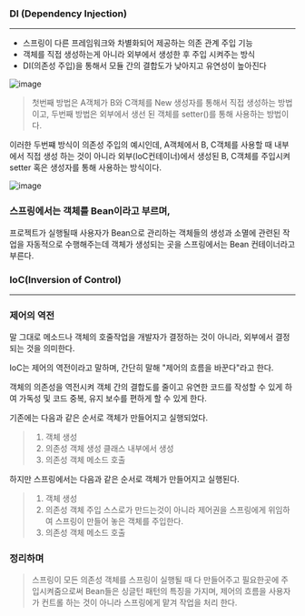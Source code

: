 ### DI (Dependency Injection)
---
- 스프링이 다른 프레임워크와 차별화되어 제공하는 의존 관계 주입 기능
- 객체를 직접 생성하는게 아니라 외부에서 생성한 후 주입 시켜주는 방식
- DI(의존성 주입)을 통해서 모듈 간의 결합도가 낮아지고 유연성이 높아진다

![image](https://velog.velcdn.com/images%2Fgillog%2Fpost%2F08489bda-549e-4dae-851b-8ae1734bf85e%2F21373937580AEF9B37.jpg)

>첫번째 방법은 A객체가 B와 C객체를 New 생성자를 통해서 직접 생성하는 방법이고,
두번째 방법은 외부에서 생선 된 객체를 setter()를 통해 사용하는 방법이다.

이러한 두번쨰 방식이 의존성 주입의 예시인데,
A객체에서 B, C객체를 사용할 때 내부에서 직접 생성 하는 것이 아니라 외부(IoC컨테이너)에서 생성된 B, C객체를 주입시켜 setter 혹은 생성자를 통해 사용하는 방식이다.

![image](https://velog.velcdn.com/images%2Fgillog%2Fpost%2F41f2eb24-fce2-4b7e-b9ac-d5c3ce97d213%2F22535642580C4AF12C.jpg)
### 스프링에서는 객체를 Bean이라고 부르며,
프로젝트가 실행될때 사용자가 Bean으로 관리하는 객체들의 생성과 소멸에 관련된 작업을 자동적으로 수행해주는데 객체가 생성되는 곳을 스프링에서는 Bean 컨테이너라고 부른다.

### IoC(Inversion of Control)
---
### 제어의 역전
말 그대로 메소드나 객체의 호줄작업을 개발자가 결정하는 것이 아니라, 외부에서 결정되는 것을 의미한다.

IoC는 제어의 역전이라고 말하며, 간단히 말해 "제어의 흐름을 바꾼다"라고 한다.

객체의 의존성을 역전시켜 객체 간의 결합도를 줄이고 유연한 코드를 작성할 수 있게 하여 가독성 및 코드 중복, 유지 보수를 편하게 할 수 있게 한다.

기존에는 다음과 같은 순서로 객체가 만들어지고 실행되었다.
> 1. 객체 생성
> 2. 의존성 객체 생성
>    클래스 내부에서 생성
> 3. 의존성 객체 메소드 호출

하지만 스프링에서는 다음과 같은 순서로 객체가 만들어지고 실행된다.
> 1. 객체 생성
> 2. 의존성 객체 주입
>    스스로가 만드는것이 아니라 제어권을 스프링에게 위임하여 스프링이 만들어 놓은 객체를 주입한다.
> 3. 의존성 객체 메소드 호출
### 정리하며
> 스프링이 모든 의존성 객체를 스프링이 실행될 때 다 만들어주고 필요한곳에 주입시켜줌으로써 Bean들은 싱글턴 패턴의 특징을 가지며, 제어의 흐름을 사용자가 컨트롤 하는 것이 아니라 스프링에게 맡겨 작업을 처리 한다.
